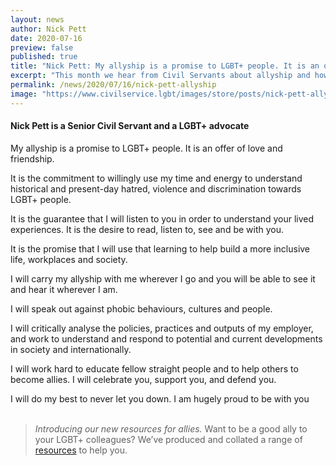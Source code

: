 ```yaml
---
layout: news
author: Nick Pett
date: 2020-07-16
preview: false
published: true
title: "Nick Pett: My allyship is a promise to LGBT+ people. It is an offer of love and friendship"
excerpt: "This month we hear from Civil Servants about allyship and how to be a good ally."
permalink: /news/2020/07/16/nick-pett-allyship
image: "https://www.civilservice.lgbt/images/store/posts/nick-pett-allyship.jpg"
---
```


#### Nick Pett is a Senior Civil Servant and a LGBT+ advocate 

My allyship is a promise to LGBT+ people.  It is an offer of love and friendship.  

It is the commitment to willingly use my time and energy to understand historical and present-day hatred, violence and discrimination towards LGBT+ people.  

It is the guarantee that I will listen to you in order to understand your lived experiences.  It is the desire to read, listen to, see and be with you.  

It is the promise that I will use that learning to help build a more inclusive life, workplaces and society.  

I will carry my allyship with me wherever I go and you will be able to see it and hear it wherever I am.  

I will speak out against phobic behaviours, cultures and people.  

I will critically analyse the policies, practices and outputs of my employer, and work to understand and respond to potential and current developments in society and internationally. 

I will work hard to educate fellow straight people and to help others to become allies. I will celebrate you, support you, and defend you.  

I will do my best to never let you down. I am hugely proud to be with you
  
> *Introducing our new resources for allies.* Want to be a good ally to your LGBT+ colleagues? We’ve produced and collated a range of [resources](/publication/allies-resources) to help you.
